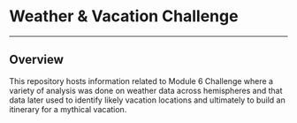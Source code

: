 # Weather & Vacation Challenge
---
## Overview
This repository hosts information related to Module 6 Challenge where a variety of analysis was done on weather data across hemispheres and that data later used to identify likely vacation locations and ultimately to build an itinerary for a mythical vacation.
